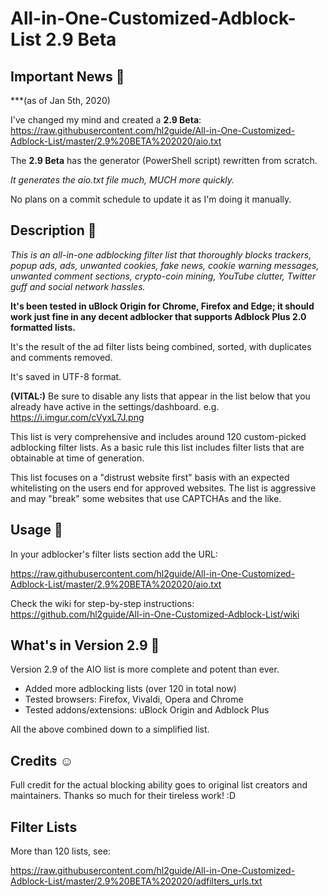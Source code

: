 
# All-in-One-Customized-Adblock-List 2.9 Beta

## Important News 📰

***(as of Jan 5th, 2020)

I've changed my mind and created a __2.9 Beta__: https://raw.githubusercontent.com/hl2guide/All-in-One-Customized-Adblock-List/master/2.9%20BETA%202020/aio.txt

The __2.9 Beta__ has the generator (PowerShell script) rewritten from scratch.

_It generates the aio.txt file much, MUCH more quickly._

No plans on a commit schedule to update it as I'm doing it manually.

## Description 📝

_This is an all-in-one adblocking filter list that thoroughly blocks trackers, popup ads, ads, unwanted cookies, fake news,
cookie warning messages, unwanted comment sections, crypto-coin mining, YouTube clutter, Twitter guff and social network hassles._

__It's been tested in uBlock Origin for Chrome, Firefox and Edge; it should work just
fine in any decent adblocker that supports Adblock Plus 2.0 formatted lists.__

It's the result of the ad filter lists being combined, sorted, with duplicates and comments removed.

It's saved in UTF-8 format.

**(VITAL:)**
Be sure to disable any lists that appear in the list below that you already have active in
the settings/dashboard. e.g. <https://i.imgur.com/cVyxL7J.png>

This list is very comprehensive and includes around 120 custom-picked adblocking filter lists.
As a basic rule this list includes filter lists that are obtainable at time of generation.

This list focuses on a "distrust website first" basis with an expected whitelisting on the users end
for approved websites. The list is aggressive and may "break" some websites that use CAPTCHAs and the like.

## Usage 📣

In your adblocker's filter lists section add the URL:

<https://raw.githubusercontent.com/hl2guide/All-in-One-Customized-Adblock-List/master/2.9%20BETA%202020/aio.txt>

Check the wiki for step-by-step instructions: <https://github.com/hl2guide/All-in-One-Customized-Adblock-List/wiki>

## What's in Version 2.9 📌

Version 2.9 of the AIO list is more complete and potent than ever.

* Added more adblocking lists (over 120 in total now)
* Tested browsers: Firefox, Vivaldi, Opera and Chrome
* Tested addons/extensions: uBlock Origin and Adblock Plus

All the above combined down to a simplified list.

## Credits ☺️

Full credit for the actual blocking ability goes to original list creators and maintainers. Thanks so much for their tireless work! :D

## Filter Lists

More than 120 lists, see:

<https://raw.githubusercontent.com/hl2guide/All-in-One-Customized-Adblock-List/master/2.9%20BETA%202020/adfilters_urls.txt>
